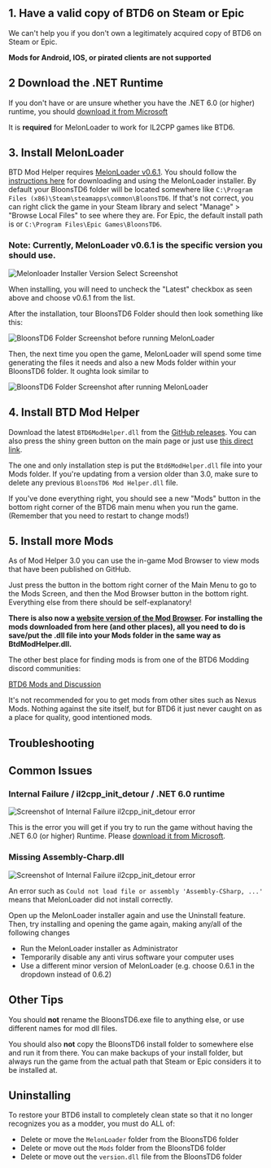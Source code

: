 ## 1. Have a valid copy of BTD6 on Steam or Epic

We can't help you if you don't own a legitimately acquired copy of BTD6 on Steam or Epic.

**Mods for Android, IOS, or pirated clients are not supported**

## 2 Download the .NET Runtime

If you don't have or are unsure whether you have the .NET 6.0 (or higher) runtime, you
should [download it from Microsoft](https://dotnet.microsoft.com/en-us/download/dotnet/thank-you/runtime-desktop-6.0.29-windows-x64-installer)

It is **required** for MelonLoader to work for IL2CPP games like BTD6.

## 3. Install MelonLoader

BTD Mod Helper requires <u>MelonLoader v0.6.1</u>. You should follow
the [instructions here](https://melonwiki.xyz/#/?id=automated-installation) for downloading and using the MelonLoader
installer. By default your BloonsTD6 folder will be located somewhere
like `C:\Program Files (x86)\Steam\steamapps\common\BloonsTD6`. If that's not correct, you can right click the game in
your Steam library and select "Manage" > "Browse Local Files" to see where they are. For Epic, the default install path
is or `C:\Program Files\Epic Games\BloonsTD6`.

### Note: Currently, MelonLoader v0.6.1 is the specific version you should use.

![Melonloader Installer Version Select Screenshot](images/ml-version-select.png)

When installing, you will need to uncheck the "Latest" checkbox as seen above and choose v0.6.1 from the list.

After the installation, tour BloonsTD6 Folder should then look something like this:

![BloonsTD6 Folder Screenshot before running MelonLoader](images/mods-folder-before.png)

Then, the next time you open the game, MelonLoader will spend some time generating the files it needs and also a new
Mods folder within your BloonsTD6 folder. It oughta look similar to

![BloonsTD6 Folder Screenshot after running MelonLoader](images/mods-folder-after.png)

## 4. Install BTD Mod Helper

Download the latest `BTD6ModHelper.dll` from the [GitHub releases](https://github.com/gurrenm3/BTD-Mod-Helper/releases).
You can also press the shiny green button on the main page or just
use [this direct link](https://github.com/gurrenm3/BTD-Mod-Helper/releases/latest/download/Btd6ModHelper.dll).

The one and only installation step is put the `Btd6ModHelper.dll` file into your Mods folder. If you're updating from a
version older than 3.0, make sure to delete any previous `BloonsTD6 Mod Helper.dll` file.

If you've done everything right, you should see a new "Mods" button in the bottom right corner of the BTD6 main menu
when you run the game. (Remember that you need to restart to change mods!)

## 5. Install more Mods

As of Mod Helper 3.0 you can use the in-game Mod Browser to view mods that have been published on GitHub.

Just press the button in the bottom right corner of the Main Menu to go to the Mods Screen, and then the Mod Browser
button in the bottom right. Everything else from there should be self-explanatory!

**There is also now a [website version of the Mod Browser](/mod-browser).
For installing the mods downloaded from here (and other places),
all you need to do is save/put the .dll file into your Mods folder in the same way as BtdModHelper.dll.**

The other best place for finding mods is from one of the BTD6 Modding discord communities:

[BTD6 Mods and Discussion](https://discord.gg/NnD6nRH)

It's not recommended for you to get mods from other sites such as Nexus Mods. Nothing against the site itself, but for
BTD6 it just never caught on as a place for quality, good intentioned mods.

## Troubleshooting

## Common Issues

### Internal Failure / il2cpp_init_detour / .NET 6.0 runtime

![Screenshot of Internal Failure il2cpp_init_detour error](images/internal-failure.png)

This is the error you will get if you try to run the game without having the .NET 6.0 (or higher) Runtime.
Please [download it from Microsoft](https://dotnet.microsoft.com/en-us/download/dotnet/thank-you/runtime-desktop-6.0.29-windows-x64-installer).

### Missing Assembly-Charp.dll

![Screenshot of Internal Failure il2cpp_init_detour error](images/no-assembly-csharp.png)

An error such as `Could not load file or assembly 'Assembly-CSharp, ...'` means that MelonLoader did not install
correctly.

Open up the MelonLoader installer again and use the Uninstall feature. Then, try installing and opening the game again,
making any/all of the following changes

- Run the MelonLoader installer as Administrator
- Temporarily disable any anti virus software your computer uses
- Use a different minor version of MelonLoader (e.g. choose 0.6.1 in the dropdown instead of 0.6.2)

## Other Tips

You should **not** rename the BloonsTD6.exe file to anything else, or use different names for mod dll files.

You should also **not** copy the BloonsTD6 install folder to somewhere else and run it from there.
You can make backups of your install folder, but always run the game from the actual path that Steam or Epic considers
it to be installed at.

## Uninstalling

To restore your BTD6 install to completely clean state so that it no longer recognizes you as a modder, you must do ALL
of:

* Delete or move the `MelonLoader` folder from the BloonsTD6 folder
* Delete or move out the `Mods` folder from the BloonsTD6 folder
* Delete or move out the `version.dll` file from the BloonsTD6 folder
